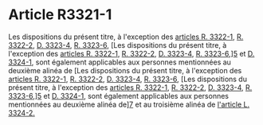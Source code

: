 # Article R3321-1

Les dispositions du présent titre, à l'exception des [articles R. 3322-1][1], [R. 3322-2][2], [D. 3323-4][3], [R. 3323-6][4], [Les dispositions du présent titre, à l'exception des [articles R. 3322-1][1], [R. 3322-2][2], [D. 3323-4][3], [R. 3323-6][4],][5] et [D. 3324-1][6], sont également applicables aux personnes mentionnées au deuxième alinéa de [Les dispositions du présent titre, à l'exception des [articles R. 3322-1][1], [R. 3322-2][2], [D. 3323-4][3], [R. 3323-6][4], [Les dispositions du présent titre, à l'exception des [articles R. 3322-1][1], [R. 3322-2][2], [D. 3323-4][3], [R. 3323-6][4],][5] et [D. 3324-1][6], sont également applicables aux personnes mentionnées au deuxième alinéa de][7] et au troisième alinéa de [l'article L. 3324-2.][8]

 [1]: /affichCodeArticle.do?cidTexte=LEGITEXT000006072050&idArticle=LEGIARTI000018487783&dateTexte=&categorieLien=cid
 [2]: /affichCodeArticle.do?cidTexte=LEGITEXT000006072050&idArticle=LEGIARTI000018487785&dateTexte=&categorieLien=cid
 [3]: /affichTexteArticle.do?cidTexte=JORFTEXT000018442415&idArticle=JORFARTI000018448843&categorieLien=cid
 [4]: /affichCodeArticle.do?cidTexte=LEGITEXT000006072050&idArticle=LEGIARTI000018487807&dateTexte=&categorieLien=cid
 [5]: /affichCodeArticle.do?cidTexte=LEGITEXT000006072050&idArticle=LEGIARTI000018487819&dateTexte=&categorieLien=cid
 [6]: /affichCodeArticle.do?cidTexte=LEGITEXT000006072050&idArticle=LEGIARTI000018487844&dateTexte=&categorieLien=cid
 [7]: /affichCodeArticle.do?cidTexte=LEGITEXT000006072050&idArticle=LEGIARTI000006903010&dateTexte=&categorieLien=cid
 [8]: /affichCodeArticle.do?cidTexte=LEGITEXT000006072050&idArticle=LEGIARTI000006903017&dateTexte=&categorieLien=cid